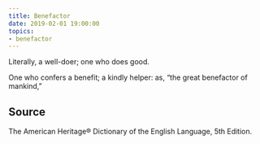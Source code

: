 ```yaml
---
title: Benefactor
date: 2019-02-01 19:00:00
topics:
- benefactor
---
```


Literally, a well-doer; one who does good.

One who confers a benefit; a kindly helper: as, “the great benefactor of mankind,”



## Source
The American Heritage® Dictionary of the English Language, 5th Edition.

